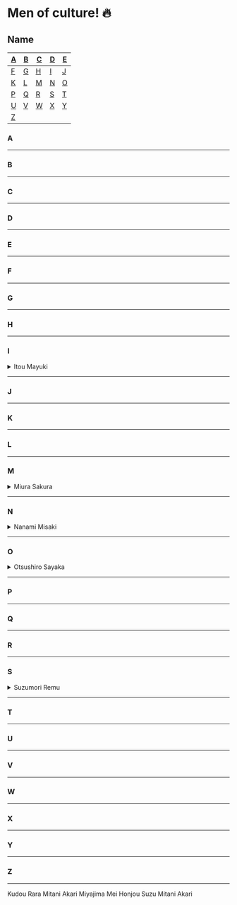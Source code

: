 # Men of culture! :fire:

## Name
| [A](#A) | [B](#B) | [C](#C) | [D](#D) | [E](#E) |
|---|---|---|---|---|
| [F](#F) | [G](#G) | [H](#H) | [I](#I) | [J](#J) |
| [K](#K) | [L](#L) | [M](#M) | [N](#N) | [O](#O) |
| [P](#P) | [Q](#Q) | [R](#R) | [S](#S) | [T](#F) |
| [U](#U) | [V](#V) | [W](#W) | [X](#X) | [Y](#Y) |
| [Z](#Z) |


### A
---
### B
---

### C
---

### D
---

### E
---

### F
---

### G
---

### H
---

### I
<details>
<summary>Itou Mayuki</summary>
<br>
<img src="https://static.wikia.nocookie.net/jav/images/9/9e/Mayuki_Ito.jpeg/revision/latest/scale-to-width-down/333?cb=20201002193229" width="100">
</details>

---

### J
---

### K
---

### L
---

### M
<details>
<summary>Miura Sakura</summary>
<br>
<img src="https://static.wikia.nocookie.net/jav/images/3/3e/Sakura_Miura.jpg/revision/latest/scale-to-width-down/350?cb=20200417183708" width="100">
</details>

---

### N
<details>
<summary>Nanami Misaki</summary>
<br>
<img src="https://static.wikia.nocookie.net/jav/images/c/c7/Nanami_Misaki.jpg/revision/latest/scale-to-width-down/350?cb=20211016191704" width="100">
</details>

---

### O
<details>
<summary>Otsushiro Sayaka</summary>
<br>
<img src="https://javmodel.com/javdata/uploads/sayaka-otoshiro150.jpg" width="100">
</details>

---

### P
---

### Q
---

### R
---

### S
<details>
<summary>Suzumori Remu</summary>
<br>
<img src="https://static.wikia.nocookie.net/jav/images/5/59/Remu_Suzumori.jpg/revision/latest/scale-to-width-down/334?cb=20200502095136" width="100">
</details>

---

### T
---

### U
---

### V
---

### W
---

### X
---

### Y
---

### Z
---

Kudou Rara
Mitani Akari
Miyajima Mei
Honjou Suzu
Mitani Akari
